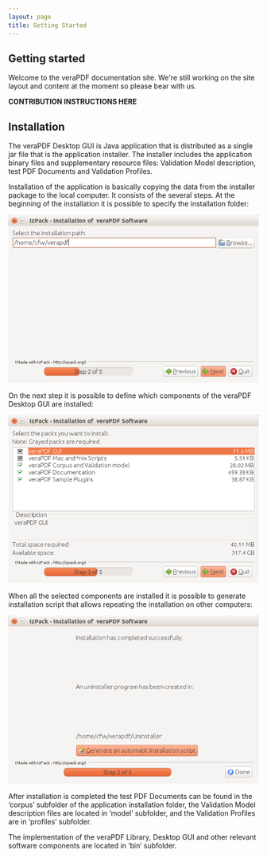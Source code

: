 ```yaml
---
layout: page
title: Getting Started
---
```


Getting started
---------------------

Welcome to the veraPDF documentation site. We're still working on the site layout and content at the moment so please bear with us.

**CONTRIBUTION INSTRUCTIONS HERE**

## Installation

The veraPDF Desktop GUI is Java application that is distributed as a single jar file that is the application installer. The installer includes the application binary files and supplementary resource files: Validation Model description, test PDF Documents and Validation Profiles.

Installation of the application is basically copying the data from the installer package to the local computer. It consists of the several steps. At the beginning of the installation it is possible to specify the installation folder:

![veraPDF Installer folder selection screen](/images/installer/screen2.png "veraPDF installer screen 2")

On the next step it is possible to define which components of the veraPDF Desktop GUI are installed:

![veraPDF Installer pack selection screen](/images/installer/screen3.png "veraPDF installer screen 3")

When all the selected components are installed it is possible to generate installation script that allows repeating the installation on other computers:

![veraPDF Installer script screen](/images/installer/screen5.png "veraPDF installer screen 5")

After installation is completed the test PDF Documents can be found in the ‘corpus’ subfolder of the application installation folder, the Validation Model description files are located in ‘model’ subfolder, and the Validation Profiles are in ‘profiles’ subfolder.

The implementation of the veraPDF Library, Desktop GUI and other relevant software components are located in ‘bin’ subfolder.
